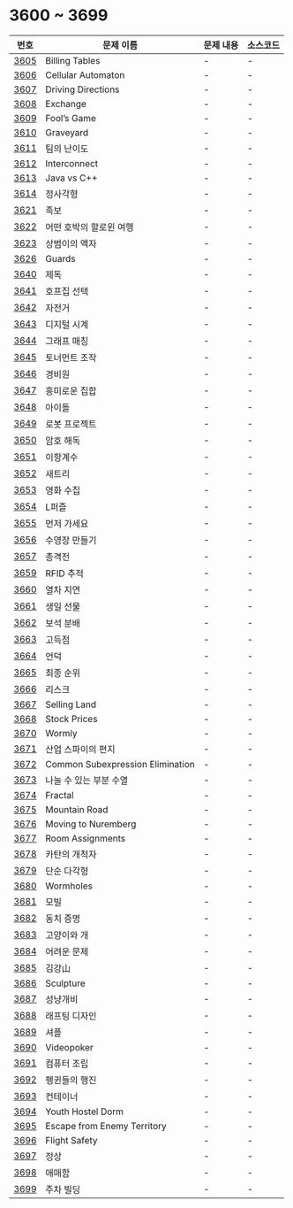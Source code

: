 # 3600 ~ 3699

번호 | 문제 이름 | 문제 내용 | 소스코드
--- | --- | --- | ---
[3605](https://www.acmicpc.net/problem/3605) | Billing Tables | - | -
[3606](https://www.acmicpc.net/problem/3606) | Cellular Automaton | - | -
[3607](https://www.acmicpc.net/problem/3607) | Driving Directions | - | -
[3608](https://www.acmicpc.net/problem/3608) | Exchange | - | -
[3609](https://www.acmicpc.net/problem/3609) | Fool’s Game | - | -
[3610](https://www.acmicpc.net/problem/3610) | Graveyard | - | -
[3611](https://www.acmicpc.net/problem/3611) | 팀의 난이도 | - | -
[3612](https://www.acmicpc.net/problem/3612) | Interconnect | - | -
[3613](https://www.acmicpc.net/problem/3613) | Java vs C++ | - | -
[3614](https://www.acmicpc.net/problem/3614) | 정사각형 | - | -
[3621](https://www.acmicpc.net/problem/3621) | 족보 | - | -
[3622](https://www.acmicpc.net/problem/3622) | 어떤 호박의 할로윈 여행 | - | -
[3623](https://www.acmicpc.net/problem/3623) | 상범이의 액자 | - | -
[3626](https://www.acmicpc.net/problem/3626) | Guards | - | -
[3640](https://www.acmicpc.net/problem/3640) | 제독 | - | -
[3641](https://www.acmicpc.net/problem/3641) | 호프집 선택 | - | -
[3642](https://www.acmicpc.net/problem/3642) | 자전거 | - | -
[3643](https://www.acmicpc.net/problem/3643) | 디지털 시계 | - | -
[3644](https://www.acmicpc.net/problem/3644) | 그래프 매칭 | - | -
[3645](https://www.acmicpc.net/problem/3645) | 토너먼트 조작 | - | -
[3646](https://www.acmicpc.net/problem/3646) | 경비원 | - | -
[3647](https://www.acmicpc.net/problem/3647) | 흥미로운 집합 | - | -
[3648](https://www.acmicpc.net/problem/3648) | 아이돌 | - | -
[3649](https://www.acmicpc.net/problem/3649) | 로봇 프로젝트 | - | -
[3650](https://www.acmicpc.net/problem/3650) | 암호 해독 | - | -
[3651](https://www.acmicpc.net/problem/3651) | 이항계수 | - | -
[3652](https://www.acmicpc.net/problem/3652) | 새트리 | - | -
[3653](https://www.acmicpc.net/problem/3653) | 영화 수집 | - | -
[3654](https://www.acmicpc.net/problem/3654) | L퍼즐 | - | -
[3655](https://www.acmicpc.net/problem/3655) | 먼저 가세요 | - | -
[3656](https://www.acmicpc.net/problem/3656) | 수영장 만들기 | - | -
[3657](https://www.acmicpc.net/problem/3657) | 총격전 | - | -
[3659](https://www.acmicpc.net/problem/3659) | RFID 추적 | - | -
[3660](https://www.acmicpc.net/problem/3660) | 열차 지연 | - | -
[3661](https://www.acmicpc.net/problem/3661) | 생일 선물 | - | -
[3662](https://www.acmicpc.net/problem/3662) | 보석 분배 | - | -
[3663](https://www.acmicpc.net/problem/3663) | 고득점 | - | -
[3664](https://www.acmicpc.net/problem/3664) | 언덕 | - | -
[3665](https://www.acmicpc.net/problem/3665) | 최종 순위 | - | -
[3666](https://www.acmicpc.net/problem/3666) | 리스크 | - | -
[3667](https://www.acmicpc.net/problem/3667) | Selling Land | - | -
[3668](https://www.acmicpc.net/problem/3668) | Stock Prices | - | -
[3670](https://www.acmicpc.net/problem/3670) | Wormly | - | -
[3671](https://www.acmicpc.net/problem/3671) | 산업 스파이의 편지 | - | -
[3672](https://www.acmicpc.net/problem/3672) | Common Subexpression Elimination | - | -
[3673](https://www.acmicpc.net/problem/3673) | 나눌 수 있는 부분 수열 | - | -
[3674](https://www.acmicpc.net/problem/3674) | Fractal | - | -
[3675](https://www.acmicpc.net/problem/3675) | Mountain Road | - | -
[3676](https://www.acmicpc.net/problem/3676) | Moving to Nuremberg | - | -
[3677](https://www.acmicpc.net/problem/3677) | Room Assignments | - | -
[3678](https://www.acmicpc.net/problem/3678) | 카탄의 개척자 | - | -
[3679](https://www.acmicpc.net/problem/3679) | 단순 다각형 | - | -
[3680](https://www.acmicpc.net/problem/3680) | Wormholes | - | -
[3681](https://www.acmicpc.net/problem/3681) | 모빌 | - | -
[3682](https://www.acmicpc.net/problem/3682) | 동치 증명 | - | -
[3683](https://www.acmicpc.net/problem/3683) | 고양이와 개 | - | -
[3684](https://www.acmicpc.net/problem/3684) | 어려운 문제 | - | -
[3685](https://www.acmicpc.net/problem/3685) | 김강山 | - | -
[3686](https://www.acmicpc.net/problem/3686) | Sculpture | - | -
[3687](https://www.acmicpc.net/problem/3687) | 성냥개비 | - | -
[3688](https://www.acmicpc.net/problem/3688) | 래프팅 디자인 | - | -
[3689](https://www.acmicpc.net/problem/3689) | 셔플 | - | -
[3690](https://www.acmicpc.net/problem/3690) | Videopoker | - | -
[3691](https://www.acmicpc.net/problem/3691) | 컴퓨터 조립 | - | -
[3692](https://www.acmicpc.net/problem/3692) | 펭귄들의 행진 | - | -
[3693](https://www.acmicpc.net/problem/3693) | 컨테이너 | - | -
[3694](https://www.acmicpc.net/problem/3694) | Youth Hostel Dorm | - | -
[3695](https://www.acmicpc.net/problem/3695) | Escape from Enemy Territory | - | -
[3696](https://www.acmicpc.net/problem/3696) | Flight Safety | - | -
[3697](https://www.acmicpc.net/problem/3697) | 정상 | - | -
[3698](https://www.acmicpc.net/problem/3698) | 애매함 | - | -
[3699](https://www.acmicpc.net/problem/3699) | 주차 빌딩 | - | -
